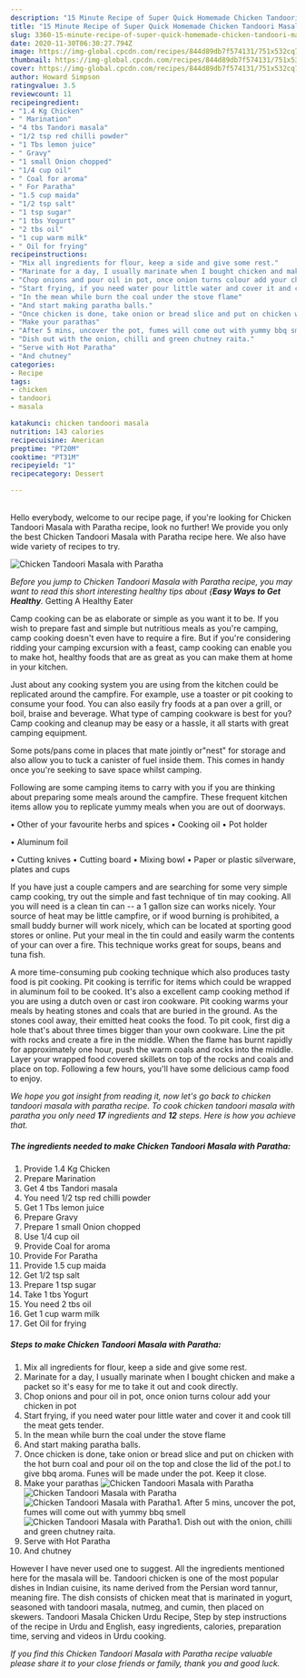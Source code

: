 ```yaml
---
description: "15 Minute Recipe of Super Quick Homemade Chicken Tandoori Masala with Paratha"
title: "15 Minute Recipe of Super Quick Homemade Chicken Tandoori Masala with Paratha"
slug: 3360-15-minute-recipe-of-super-quick-homemade-chicken-tandoori-masala-with-paratha
date: 2020-11-30T06:30:27.794Z
image: https://img-global.cpcdn.com/recipes/844d89db7f574131/751x532cq70/chicken-tandoori-masala-with-paratha-recipe-main-photo.jpg
thumbnail: https://img-global.cpcdn.com/recipes/844d89db7f574131/751x532cq70/chicken-tandoori-masala-with-paratha-recipe-main-photo.jpg
cover: https://img-global.cpcdn.com/recipes/844d89db7f574131/751x532cq70/chicken-tandoori-masala-with-paratha-recipe-main-photo.jpg
author: Howard Simpson
ratingvalue: 3.5
reviewcount: 11
recipeingredient:
- "1.4 Kg Chicken"
- " Marination"
- "4 tbs Tandori masala"
- "1/2 tsp red chilli powder"
- "1 Tbs lemon juice"
- " Gravy"
- "1 small Onion chopped"
- "1/4 cup oil"
- " Coal for aroma"
- " For Paratha"
- "1.5 cup maida"
- "1/2 tsp salt"
- "1 tsp sugar"
- "1 tbs Yogurt"
- "2 tbs oil"
- "1 cup warm milk"
- " Oil for frying"
recipeinstructions:
- "Mix all ingredients for flour, keep a side and give some rest."
- "Marinate for a day, I usually marinate when I bought chicken and make a packet so it&#39;s easy for me to take it out and cook directly."
- "Chop onions and pour oil in pot, once onion turns colour add your chicken in pot"
- "Start frying, if you need water pour little water and cover it and cook till the meat gets tender."
- "In the mean while burn the coal under the stove flame"
- "And start making paratha balls."
- "Once chicken is done, take onion or bread slice and put on chicken with the hot burn coal and pour oil on the top and close the lid of the pot.l to give bbq aroma. Funes will be made under the pot. Keep it close."
- "Make your parathas"
- "After 5 mins, uncover the pot, fumes will come out with yummy bbq smell"
- "Dish out with the onion, chilli and green chutney raita."
- "Serve with Hot Paratha"
- "And chutney"
categories:
- Recipe
tags:
- chicken
- tandoori
- masala

katakunci: chicken tandoori masala 
nutrition: 143 calories
recipecuisine: American
preptime: "PT20M"
cooktime: "PT31M"
recipeyield: "1"
recipecategory: Dessert

---
```

<br>
Hello everybody, welcome to our recipe page, if you're looking for Chicken Tandoori Masala with Paratha recipe, look no further! We provide you only the best Chicken Tandoori Masala with Paratha recipe here. We also have wide variety of recipes to try.
<br>


![Chicken Tandoori Masala with Paratha](https://img-global.cpcdn.com/recipes/844d89db7f574131/751x532cq70/chicken-tandoori-masala-with-paratha-recipe-main-photo.jpg)

<i>Before you jump to Chicken Tandoori Masala with Paratha recipe, you may want to read this short interesting healthy tips about {<strong>Easy Ways to Get Healthy</strong>.</i>
Getting A Healthy Eater

    
Camp cooking can be as elaborate or simple as you want it to be. If you wish to prepare fast and simple but nutritious meals as you're camping, camp cooking doesn't even have to require a fire. But if you're considering ridding your camping excursion with a feast, camp cooking can enable you to make hot, healthy foods that are as great as you can make them at home in your kitchen.

 Just about any cooking system you are using from the kitchen could be replicated around the campfire. For example, use a toaster or pit cooking to consume your food. You can also easily fry foods at a pan over a grill, or boil, braise and beverage. What type of camping cookware is best for you? Camp cooking and cleanup may be easy or a hassle, it all starts with great camping equipment.

Some pots/pans come in places that mate jointly or"nest" for storage and also allow you to tuck a canister of fuel inside them. This comes in handy once you're seeking to save space whilst camping.

Following are some camping items to carry with you if you are thinking about preparing some meals around the campfire. These frequent kitchen items allow you to replicate yummy meals when you are out of doorways.


• Other of your favourite herbs and spices
• Cooking oil
• Pot holder

• Aluminum foil

• Cutting knives
• Cutting board
• Mixing bowl
• Paper or plastic silverware, plates and cups

If you have just a couple campers and are searching for some very simple camp cooking, try out the simple and fast technique of tin may cooking. All you will need is a clean tin can -- a 1 gallon size can works nicely. Your source of heat may be little campfire, or if wood burning is prohibited, a small buddy burner will work nicely, which can be located at sporting good stores or online. Put your meal in the tin could and easily warm the contents of your can over a fire.  This technique works great for soups, beans and tuna fish.

A more time-consuming pub cooking technique which also produces tasty food is pit cooking. Pit cooking is terrific for items which could be wrapped in aluminum foil to be cooked.  It's also a excellent camp cooking method if you are using a dutch oven or cast iron cookware. Pit cooking warms your meals by heating stones and coals that are buried in the ground. As the stones cool away, their emitted heat cooks the food. To pit cook, first dig a hole that's about three times bigger than your own cookware. Line the pit with rocks and create a fire in the middle. When the flame has burnt rapidly for approximately one hour, push the warm coals and rocks into the middle. Layer your wrapped food covered skillets on top of the rocks and coals and place on top. Following a few hours, you'll have some delicious camp food to enjoy.


<i>We hope you got insight from reading it, now let's go back to chicken tandoori masala with paratha recipe. To cook chicken tandoori masala with paratha you only need <strong>17</strong> ingredients and <strong>12</strong> steps. Here is how you achieve that.
</i>

##### The ingredients needed to make Chicken Tandoori Masala with Paratha:

1. Provide 1.4 Kg Chicken
1. Prepare  Marination
1. Get 4 tbs Tandori masala
1. You need 1/2 tsp red chilli powder
1. Get 1 Tbs lemon juice
1. Prepare  Gravy
1. Prepare 1 small Onion chopped
1. Use 1/4 cup oil
1. Provide  Coal for aroma
1. Provide  For Paratha
1. Provide 1.5 cup maida
1. Get 1/2 tsp salt
1. Prepare 1 tsp sugar
1. Take 1 tbs Yogurt
1. You need 2 tbs oil
1. Get 1 cup warm milk
1. Get  Oil for frying


##### Steps to make Chicken Tandoori Masala with Paratha:

1. Mix all ingredients for flour, keep a side and give some rest.
1. Marinate for a day, I usually marinate when I bought chicken and make a packet so it&#39;s easy for me to take it out and cook directly.
1. Chop onions and pour oil in pot, once onion turns colour add your chicken in pot
1. Start frying, if you need water pour little water and cover it and cook till the meat gets tender.
1. In the mean while burn the coal under the stove flame
1. And start making paratha balls.
1. Once chicken is done, take onion or bread slice and put on chicken with the hot burn coal and pour oil on the top and close the lid of the pot.l to give bbq aroma. Funes will be made under the pot. Keep it close.
1. Make your parathas
<img src="//assets-global.cpcdn.com/assets/icons/button_play-2c75c40dde080a61004c1f40b05d8f140eaff45d7e9e6481dc71c63d2e7c4909.png" alt="Chicken Tandoori Masala with Paratha"><img src="//assets-global.cpcdn.com/assets/icons/button_play-2c75c40dde080a61004c1f40b05d8f140eaff45d7e9e6481dc71c63d2e7c4909.png" alt="Chicken Tandoori Masala with Paratha"><img src="//assets-global.cpcdn.com/assets/icons/button_play-2c75c40dde080a61004c1f40b05d8f140eaff45d7e9e6481dc71c63d2e7c4909.png" alt="Chicken Tandoori Masala with Paratha">1. After 5 mins, uncover the pot, fumes will come out with yummy bbq smell
<img src="//assets-global.cpcdn.com/assets/icons/button_play-2c75c40dde080a61004c1f40b05d8f140eaff45d7e9e6481dc71c63d2e7c4909.png" alt="Chicken Tandoori Masala with Paratha">1. Dish out with the onion, chilli and green chutney raita.
1. Serve with Hot Paratha
1. And chutney


However I have never used one to suggest. All the ingredients mentioned here for the masala will be. Tandoori chicken is one of the most popular dishes in Indian cuisine, its name derived from the Persian word tannur, meaning fire. The dish consists of chicken meat that is marinated in yogurt, seasoned with tandoori masala, nutmeg, and cumin, then placed on skewers. Tandoori Masala Chicken Urdu Recipe, Step by step instructions of the recipe in Urdu and English, easy ingredients, calories, preparation time, serving and videos in Urdu cooking. 

<i>If you find this Chicken Tandoori Masala with Paratha recipe valuable please share it to your close friends or family, thank you and good luck.</i>
